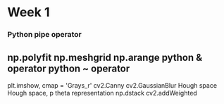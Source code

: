 # Week 1

### Python pipe operator



np.polyfit
np.meshgrid
np.arange
python & operator
python ~ operator
------------------
plt.imshow, cmap = 'Grays_r'
cv2.Canny
cv2.GaussianBlur
Hough space
Hough space, p theta representation
np.dstack
cv2.addWeighted